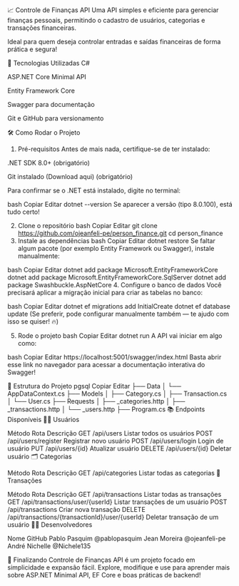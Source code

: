 📈 Controle de Finanças API
Uma API simples e eficiente para gerenciar finanças pessoais, permitindo o cadastro de usuários, categorias e transações financeiras.

Ideal para quem deseja controlar entradas e saídas financeiras de forma prática e segura!

🚀 Tecnologias Utilizadas
C#

ASP.NET Core Minimal API

Entity Framework Core

Swagger para documentação

Git e GitHub para versionamento

🛠️ Como Rodar o Projeto
1. Pré-requisitos
Antes de mais nada, certifique-se de ter instalado:

.NET SDK 8.0+ (obrigatório)

Git instalado (Download aqui) (obrigatório)

Para confirmar se o .NET está instalado, digite no terminal:

bash
Copiar
Editar
dotnet --version
Se aparecer a versão (tipo 8.0.100), está tudo certo!

2. Clone o repositório
bash
Copiar
Editar
git clone https://github.com/ojeanfeli-pe/person_finance.git
cd person_finance
3. Instale as dependências
bash
Copiar
Editar
dotnet restore
Se faltar algum pacote (por exemplo Entity Framework ou Swagger), instale manualmente:

bash
Copiar
Editar
dotnet add package Microsoft.EntityFrameworkCore
dotnet add package Microsoft.EntityFrameworkCore.SqlServer
dotnet add package Swashbuckle.AspNetCore
4. Configure o banco de dados
Você precisará aplicar a migração inicial para criar as tabelas no banco:

bash
Copiar
Editar
dotnet ef migrations add InitialCreate
dotnet ef database update
(Se preferir, pode configurar manualmente também — te ajudo com isso se quiser! 🔥)

5. Rode o projeto
bash
Copiar
Editar
dotnet run
A API vai iniciar em algo como:

bash
Copiar
Editar
https://localhost:5001/swagger/index.html
Basta abrir esse link no navegador para acessar a documentação interativa do Swagger!

📂 Estrutura do Projeto
pgsql
Copiar
Editar
├── Data
│   └── AppDataContext.cs
├── Models
│   ├── Category.cs
│   ├── Transaction.cs
│   └── User.cs
├── Requests
│   ├── _categories.http
│   ├── _transactions.http
│   └── _users.http
├── Program.cs
📚 Endpoints Disponíveis
🧑‍💼 Usuários

Método	Rota	Descrição
GET	/api/users	Listar todos os usuários
POST	/api/users/register	Registrar novo usuário
POST	/api/users/login	Login de usuário
PUT	/api/users/{id}	Atualizar usuário
DELETE	/api/users/{id}	Deletar usuário
🗂️ Categorias

Método	Rota	Descrição
GET	/api/categories	Listar todas as categorias
💸 Transações

Método	Rota	Descrição
GET	/api/transactions	Listar todas as transações
GET	/api/transactions/user/{userId}	Listar transações de um usuário
POST	/api/transactions	Criar nova transação
DELETE	/api/transactions/{transactionId}/user/{userId}	Deletar transação de um usuário
👨‍💻 Desenvolvedores

Nome	GitHub
Pablo Pasquim	@pablopasquim
Jean Moreira	@ojeanfeli-pe
André Nichelle @Nichele135

🎯 Finalizando
Controle de Finanças API é um projeto focado em simplicidade e expansão fácil.
Explore, modifique e use para aprender mais sobre ASP.NET Minimal API, EF Core e boas práticas de backend!


